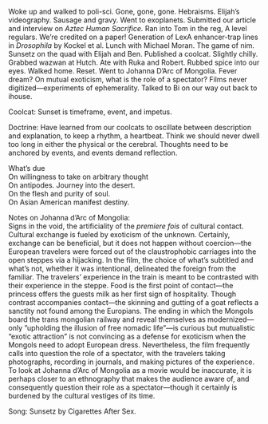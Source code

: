 Woke up and walked to poli-sci. Gone, gone, gone. Hebraisms. Elijah’s videography. Sausage and gravy. Went to exoplanets. Submitted our article and interview on *Aztec Human Sacrifice.* Ran into Tom in the reg, A level regulars. We’re credited on a paper\! Generation of LexA enhancer-trap lines in *Drosophila* by Kockel et al. Lunch with Michael Moran. The game of nim. Sunsetz on the quad with Elijah and Ben. Published a coolcat. Slightly chilly. Grabbed wazwan at Hutch. Ate with Ruka and Robert. Rubbed spice into our eyes. Walked home. Reset. Went to Johanna D’Arc of Mongolia. Fever dream? On mutual exoticism, what is the role of a spectator? Films never digitized—experiments of ephemerality. Talked to Bi on our way out back to ihouse. 

Coolcat: Sunset is timeframe, event, and impetus. 

Doctrine: Have learned from our coolcats to oscillate between description and explanation, to keep a rhythm, a heartbeat. Think we should never dwell too long in either the physical or the cerebral. Thoughts need to be anchored by events, and events demand reflection. 

What’s due  
On willingness to take on arbitrary thought  
On antipodes. Journey into the desert.   
On the flesh and purity of soul.   
On Asian American manifest destiny. 

Notes on Johanna d’Arc of Mongolia:  
Signs in the void, the artificiality of the *premiere fois* of cultural contact. Cultural exchange is fueled by exoticism of the unknown. Certainly, exchange can be beneficial, but it does not happen without coercion—the European travelers were forced out of the claustrophobic carriages into the open steppes via a hijacking. In the film, the choice of what’s subtitled and what’s not, whether it was intentional, delineated the foreign from the familiar. The travelers’ experience in the train is meant to be contrasted with their experience in the steppe. Food is the first point of contact—the princess offers the guests milk as her first sign of hospitality. Though contrast accompanies contact—the skinning and gutting of a goat reflects a sanctity not found among the Europians. The ending in which the Mongols board the trans mongolian railway and reveal themselves as modernized—only ”upholding the illusion of free nomadic life”—is curious but mutualistic “exotic attraction” is not convincing as a defense for exoticism when the Mongols need to adopt European dress. Nevertheless, the film frequently calls into question the role of a spectator, with the travelers taking photographs, recording in journals, and making pictures of the experience. To look at Johanna d’Arc of Mongolia as a movie would be inaccurate, it is perhaps closer to an ethnography that makes the audience aware of, and consequently question their role as a spectator—though it certainly is burdened by the cultural vestiges of its time. 

Song: Sunsetz by Cigarettes After Sex.
